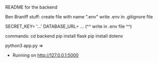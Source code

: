 README for the backend

Ben Braniff stuff:
create file with name ".env"
write .env in .gitignore file

SECRET_KEY= '...'
DATABASE_URL= ...
(^^ write in .env file ^^)

commands:
cd backend
pip install flask
pip install dotenv

python3 app.py
=>
- Running on http://127.0.0.1:5000

